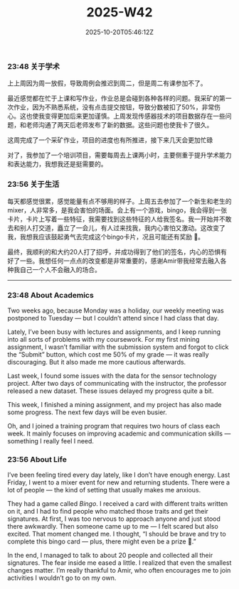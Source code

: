 ﻿---
title: "2025-W42"
date: "2025-10-20T05:46:12Z"
categories:
  - weekly
series:
  - group-meeting
tags: 
  - brave
mood: happy
weather: mostly sunny
location: Edmonton
draft: false
---


### 23:48 关于学术

上上周因为周一放假，导致周例会推迟到周二，但是周二有课参加不了。

最近感觉都在忙于上课和写作业，作业总是会碰到各种各样的问题。我采矿的第一次作业，因为不熟悉系统，没有点击提交按钮，导致分数被扣了50%，非常伤心。这也使我变得更加后来更加谨慎。上周发现传感器技术的项目数据存在一些问题，和老师沟通了两天后老师发布了新的数据。这些问题也使我卡了很久。

这周完成了一个采矿作业，项目的进度也有所推进，接下来几天会更加忙碌

对了，我参加了一个培训项目，需要每周去上课两小时，主要侧重于提升学术能力和表达能力，我想我还是挺需要的。


### 23:56 关于生活

每天都感觉很累，感觉能量有点不够用的样子。上周五去参加了一个新生和老生的mixer，人非常多，是我会害怕的场面。会上有一个游戏，bingo，我会得到一张卡片，卡片上写着一些特征，我需要找到这些特征的人给我签名。我一开始并不敢去和别人打交道，矗立了一会儿，有人过来找我，我内心害怕又激动。这改变了我，我想我应该鼓起勇气去完成这个bingo卡片，况且可能还有奖励 🎉。

最终，我顺利的和大约20人打了招呼，并成功得到了他们的签名，内心的恐惧有好了一些。我想任何一点点的改变都是非常重要的，感谢Amir带我经常去融入各种我自己一个人不会融入的场合。

---------

### 23:48 About Academics

Two weeks ago, because Monday was a holiday, our weekly meeting was postponed to Tuesday — but I couldn’t attend since I had class that day.

Lately, I’ve been busy with lectures and assignments, and I keep running into all sorts of problems with my coursework. For my first mining assignment, I wasn’t familiar with the submission system and forgot to click the “Submit” button, which cost me 50% of my grade — it was really discouraging. But it also made me more cautious afterwards.

Last week, I found some issues with the data for the sensor technology project. After two days of communicating with the instructor, the professor released a new dataset. These issues delayed my progress quite a bit.

This week, I finished a mining assignment, and my project has also made some progress. The next few days will be even busier.

Oh, and I joined a training program that requires two hours of class each week. It mainly focuses on improving academic and communication skills — something I really feel I need.

### 23:56 About Life

I’ve been feeling tired every day lately, like I don’t have enough energy. Last Friday, I went to a mixer event for new and returning students. There were a lot of people — the kind of setting that usually makes me anxious.

They had a game called *Bingo*. I received a card with different traits written on it, and I had to find people who matched those traits and get their signatures. At first, I was too nervous to approach anyone and just stood there awkwardly. Then someone came up to me — I felt scared but also excited. That moment changed me. I thought, “I should be brave and try to complete this bingo card — plus, there might even be a prize 🎉.”

In the end, I managed to talk to about 20 people and collected all their signatures. The fear inside me eased a little. I realized that even the smallest changes matter. I’m really thankful to Amir, who often encourages me to join activities I wouldn’t go to on my own.
